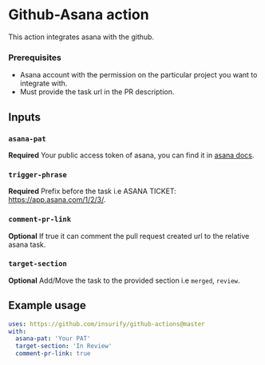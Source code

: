 
# Github-Asana action

This action integrates asana with the github.

### Prerequisites

- Asana account with the permission on the particular project you want to integrate with.
- Must provide the task url in the PR description.

## Inputs

### `asana-pat`

**Required** Your public access token of asana, you can find it in [asana docs](https://developers.asana.com/docs/#authentication-basics).

### `trigger-phrase`

**Required** Prefix before the task i.e ASANA TICKET: https://app.asana.com/1/2/3/.

### `comment-pr-link`

**Optional** If true it can comment the pull request created url to the relative asana task.

### `target-section`

**Optional** Add/Move the task to the provided section i.e `merged`, `review`.


## Example usage

```yaml
uses: https://github.com/insurify/github-actions@master
with:
  asana-pat: 'Your PAT'
  target-section: 'In Review'
  comment-pr-link: true
```